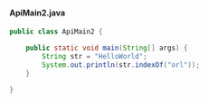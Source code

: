 #### ApiMain2.java

```java
public class ApiMain2 {

    public static void main(String[] args) {
        String str = "HelloWorld";
        System.out.println(str.indexOf("orl"));
    }

}
```
